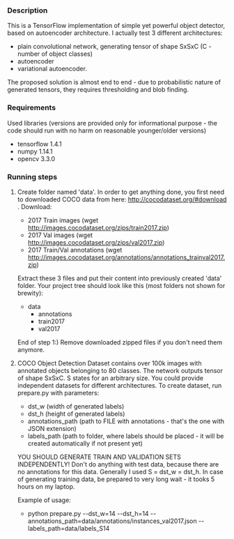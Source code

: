 ### Description
This is a TensorFlow implementation of simple yet powerful object detector, 
based on autoencoder architecture. I actually test 3 different architectures:
- plain convolutional network, generating tensor of shape SxSxC (C - number of object classes)
- autoencoder
- variational autoencoder.

The proposed solution is almost end to end - due to probabilistic nature of generated
tensors, they requires thresholding and blob finding.

### Requirements
Used libraries (versions are provided only for informational purpose - the code should
run with no harm on reasonable younger/older versions)
- tensorflow 1.4.1
- numpy 1.14.1
- opencv 3.3.0

### Running steps
1. 
    Create folder named 'data'. In order to get anything done, you first need to downloaded COCO data from here: http://cocodataset.org/#download . Download:
    - 2017 Train images (wget http://images.cocodataset.org/zips/train2017.zip)
    - 2017 Val images (wget http://images.cocodataset.org/zips/val2017.zip)
    - 2017 Train/Val annotations (wget http://images.cocodataset.org/annotations/annotations_trainval2017.zip)
    
    Extract these 3 files and put their content into previously created 'data' folder. Your project tree should look like this (most folders not shown for brewity):
    - data
        - annotations
        - train2017
        - val2017
    
    End of step 1:) Remove downloaded zipped files if you don't need them anymore.

2. COCO Object Detection Dataset contains over 100k images with annotated
    objects belonging to 80 classes. The network outputs tensor of shape SxSxC. S states for an
    arbitrary size. You could provide independent datasets for different architectures.
    To create dataset, run prepare.py with parameters:
    - dst_w (width of generated labels)
    - dst_h (height of generated labels)
    - annotations_path (path to FILE with annotations - that's the one with JSON extension)
    - labels_path (path to folder, where labels should be placed - it will be created automatically if not present yet)
    
    YOU SHOULD GENERATE TRAIN AND VALIDATION SETS INDEPENDENTLY! Don't do anything with test data, because there are no annotations for this data.
    Generally I used S = dst_w = dst_h. In case of generating training data, be prepared to very long wait - it tooks 5 hours on my laptop.
    
    Example of usage:
    - python prepare.py --dst_w=14 --dst_h=14 --annotations_path=data/annotations/instances_val2017.json --labels_path=data/labels_S14
